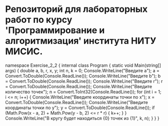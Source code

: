# Репозиторий для лабораторных работ по курсу 'Программирование и алгоритмизация' института НИТУ МИСИС.
namespace Exercise_2_2
{
    internal class Program
    {
        static void Main(string[] args)
        {
            double a, b, r, x, y; 
            int n, k = 0; 
            Console.WriteLine("Введите a"); 
            a = Convert.ToDouble(Console.ReadLine()); 
            Console.WriteLine("Введите b"); 
            b = Convert.ToDouble(Console.ReadLine()); 
            Console.WriteLine("Введите r"); 
            r = Convert.ToDouble(Console.ReadLine()); 
            Console.WriteLine("Введите количество точек"); 
            n = Convert.ToInt32(Console.ReadLine()); 
            for (int i = 1; i <= n; i++) 
            { 
                Console.WriteLine("Введите координаты точки по x");
                x = Convert.ToDouble(Console.ReadLine());
                Console.WriteLine("Введите координаты точки по y");
                y = Convert.ToDouble(Console.ReadLine());
                if (Math.Pow(x - a, 2) + Math.Pow(y - b, 2) <= r * r) 
                { 
                    k++; 
                } 
            }
            Console.WriteLine("В кругу будет находиться {0} точек из {1}", k, n);
        }
    }
}
